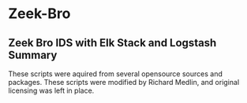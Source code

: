 # Zeek-Bro
Zeek Bro IDS with Elk Stack and Logstash
Summary
---------
These scripts were aquired from several opensource sources and packages.  These scripts were modified by Richard Medlin, and original licensing was left in place.  
